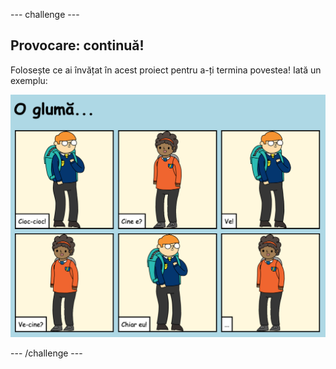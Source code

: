 \--- challenge \---

## Provocare: continuă!

Folosește ce ai învățat în acest proiect pentru a-ți termina povestea! Iată un exemplu:

![captură de ecran](images/story-final.png)

\--- /challenge \---